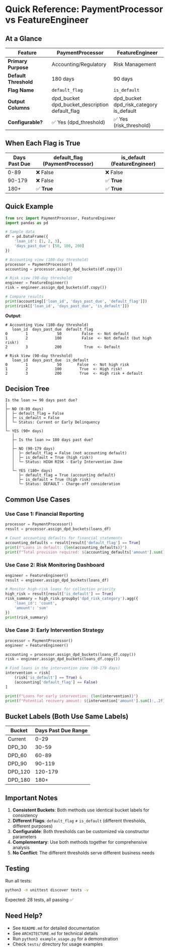 # Quick Reference: PaymentProcessor vs FeatureEngineer

## At a Glance

| Feature | PaymentProcessor | FeatureEngineer |
|---------|-----------------|-----------------|
| **Primary Purpose** | Accounting/Regulatory | Risk Management |
| **Default Threshold** | 180 days | 90 days |
| **Flag Name** | `default_flag` | `is_default` |
| **Output Columns** | dpd_bucket<br>dpd_bucket_description<br>default_flag | dpd_bucket<br>dpd_risk_category<br>is_default |
| **Configurable?** | ✅ Yes (dpd_threshold) | ✅ Yes (risk_threshold) |

## When Each Flag is True

| Days Past Due | default_flag (PaymentProcessor) | is_default (FeatureEngineer) |
|--------------|--------------------------------|------------------------------|
| 0-89 | ❌ False | ❌ False |
| 90-179 | ❌ False | ✅ **True** |
| 180+ | ✅ **True** | ✅ **True** |

## Quick Example

```python
from src import PaymentProcessor, FeatureEngineer
import pandas as pd

# Sample data
df = pd.DataFrame({
    'loan_id': [1, 2, 3],
    'days_past_due': [50, 100, 200]
})

# Accounting view (180-day threshold)
processor = PaymentProcessor()
accounting = processor.assign_dpd_buckets(df.copy())

# Risk view (90-day threshold)
engineer = FeatureEngineer()
risk = engineer.assign_dpd_buckets(df.copy())

# Compare results
print(accounting[['loan_id', 'days_past_due', 'default_flag']])
print(risk[['loan_id', 'days_past_due', 'is_default']])
```

**Output**:
```
# Accounting View (180-day threshold)
   loan_id  days_past_due  default_flag
0        1             50         False  <- Not default
1        2            100         False  <- Not default (but high risk!)
2        3            200          True  <- Default

# Risk View (90-day threshold)
   loan_id  days_past_due  is_default
0        1             50       False  <- Not high risk
1        2            100        True  <- High risk!
2        3            200        True  <- High risk + default
```

## Decision Tree

```
Is the loan >= 90 days past due?
│
├─ NO (0-89 days)
│  ├─ default_flag = False
│  ├─ is_default = False
│  └─ Status: Current or Early Delinquency
│
└─ YES (90+ days)
   │
   ├─ Is the loan >= 180 days past due?
   │
   ├─ NO (90-179 days)
   │  ├─ default_flag = False (not accounting default)
   │  ├─ is_default = True (high risk!)
   │  └─ Status: HIGH RISK - Early Intervention Zone
   │
   └─ YES (180+ days)
      ├─ default_flag = True (accounting default)
      ├─ is_default = True (high risk)
      └─ Status: DEFAULT - Charge-off consideration
```

## Common Use Cases

### Use Case 1: Financial Reporting
```python
processor = PaymentProcessor()
result = processor.assign_dpd_buckets(loans_df)

# Count accounting defaults for financial statements
accounting_defaults = result[result['default_flag'] == True]
print(f"Loans in default: {len(accounting_defaults)}")
print(f"Total provision required: ${accounting_defaults['amount'].sum():,.2f}")
```

### Use Case 2: Risk Monitoring Dashboard
```python
engineer = FeatureEngineer()
result = engineer.assign_dpd_buckets(loans_df)

# Monitor high-risk loans for collection priority
high_risk = result[result['is_default'] == True]
risk_summary = high_risk.groupby('dpd_risk_category').agg({
    'loan_id': 'count',
    'amount': 'sum'
})
print(risk_summary)
```

### Use Case 3: Early Intervention Strategy
```python
processor = PaymentProcessor()
engineer = FeatureEngineer()

accounting = processor.assign_dpd_buckets(loans_df.copy())
risk = engineer.assign_dpd_buckets(loans_df.copy())

# Find loans in the intervention zone (90-179 days)
intervention = risk[
    (risk['is_default'] == True) & 
    (accounting['default_flag'] == False)
]

print(f"Loans for early intervention: {len(intervention)}")
print(f"Potential recovery amount: ${intervention['amount'].sum():,.2f}")
```

## Bucket Labels (Both Use Same Labels)

| Bucket | Days Past Due Range |
|--------|-------------------|
| Current | 0-29 |
| DPD_30 | 30-59 |
| DPD_60 | 60-89 |
| DPD_90 | 90-119 |
| DPD_120 | 120-179 |
| DPD_180 | 180+ |

## Important Notes

1. **Consistent Buckets**: Both methods use identical bucket labels for consistency
2. **Different Flags**: `default_flag` ≠ `is_default` (different thresholds, different purposes)
3. **Configurable**: Both thresholds can be customized via constructor parameters
4. **Complementary**: Use both methods together for comprehensive analysis
5. **No Conflict**: The different thresholds serve different business needs

## Testing

Run all tests:
```bash
python3 -m unittest discover tests -v
```

Expected: 28 tests, all passing ✅

## Need Help?

- See `README.md` for detailed documentation
- See `ARCHITECTURE.md` for technical details
- Run `python3 example_usage.py` for a demonstration
- Check `tests/` directory for usage examples
